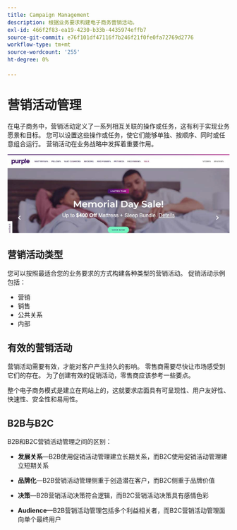 ```yaml
---
title: Campaign Management
description: 根据业务要求构建电子商务营销活动。
exl-id: 466f2f83-ea19-4230-b33b-4435974effb7
source-git-commit: e76f101df47116f7b246f21f0fe0fa72769d2776
workflow-type: tm+mt
source-wordcount: '255'
ht-degree: 0%

---
```


# 营销活动管理

在电子商务中，营销活动定义了一系列相互关联的操作或任务，这有利于实现业务愿景和目标。 您可以设置这些操作或任务，使它们能够单独、按顺序、同时或任意组合运行。 营销活动在业务战略中发挥着重要作用。

![示例营销活动图像](../../assets/playbooks/campaign-example.png)

## 营销活动类型

您可以按照最适合您的业务要求的方式构建各种类型的营销活动。 促销活动示例包括：

- 营销
- 销售
- 公共关系
- 内部

## 有效的营销活动

营销活动需要有效，才能对客户产生持久的影响。 零售商需要尽快让市场感受到它们的存在。 为了创建有效的促销活动，零售商应该参考一些要点。

整个电子商务模式是建立在网站上的，这就要求店面具有可呈现性、用户友好性、快速性、安全性和易用性。

## B2B与B2C

B2B和B2C营销活动管理之间的区别：

- **发展关系**—B2B使用促销活动管理建立长期关系，而B2C使用促销活动管理建立短期关系

- **品牌化**—B2B营销活动管理侧重于创造潜在客户，而B2C侧重于品牌价值

- **决策**—B2B营销活动决策符合逻辑，而B2C营销活动决策具有感情色彩

- **Audience**—B2B营销活动管理包括多个利益相关者，而B2C营销活动管理面向单个最终用户
